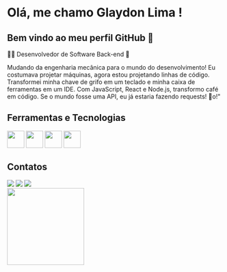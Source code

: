 # Olá, me chamo Glaydon Lima ! 
## Bem vindo ao meu perfil GitHub 👋
👨‍💻 Desenvolvedor de Software Back-end 🚀

Mudando da engenharia mecânica para o mundo do desenvolvimento! Eu costumava projetar máquinas, agora estou projetando linhas de código. Transformei minha chave de grifo em um teclado e minha caixa de ferramentas em um IDE. Com JavaScript, React e Node.js, transformo café em código. Se o mundo fosse uma API, eu já estaria fazendo requests! 🚀o!"

## Ferramentas e Tecnologias
<div>
<img loading="lazy" src="https://cdn.jsdelivr.net/gh/devicons/devicon/icons/typescript/typescript-original.svg" width="40" height="40" />
<img loading="lazy" src="https://cdn.jsdelivr.net/gh/devicons/devicon/icons/nodejs/nodejs-plain-wordmark.svg" width="40" height="40"/>
<img loading="lazy" src="https://cdn.jsdelivr.net/gh/devicons/devicon/icons/postgresql/postgresql-plain-wordmark.svg" width="40" height="40"/>
<img loading="lazy" src="https://cdn.jsdelivr.net/gh/devicons/devicon/icons/react/react-original.svg" width="40" height="40" />
          
          
</div>

## Contatos
<div>
<a href="https://www.instagram.com/glaydongabriel/" target="_blank"><img loading="lazy" src="https://img.shields.io/badge/-Instagram-%23E4405F?style=for-the-badge&logo=instagram&logoColor=white" target="_blank"></a>
<a href = "mailto:glaydon123@hotmail.com"><img loading="lazy" src="https://img.shields.io/badge/Microsoft_Outlook-0078D4?style=for-the-badge&logo=microsoft-outlook&logoColor=white" target="_blank"></a>
<a href="https://www.linkedin.com/in/glaydonlima/" target="_blank"><img loading="lazy" src="https://img.shields.io/badge/-LinkedIn-%230077B5?style=for-the-badge&logo=linkedin&logoColor=white" target="_blank"></a>   
</div>



<div>
<a href="https://github.com/glaydonlima">
<img loading="lazy" height="180em" src="https://github-readme-stats.vercel.app/api/top-langs/?username=glaydonlima&layout=compact&langs_count=7&theme=tokyonight&hide_border=true&custom_title=Linguagens%20%Principais"/>
</div>

